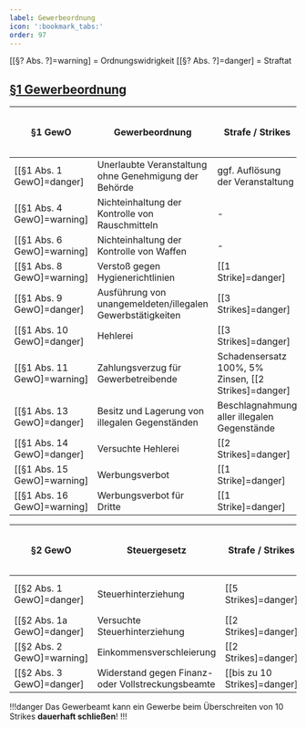 ```yaml
---
label: Gewerbeordnung
icon: ':bookmark_tabs:'
order: 97
---
```


[[§? Abs. ?]=warning] = Ordnungswidrigkeit
[[§? Abs. ?]=danger] = Straftat

## [§1 Gewerbeordnung](../Gesetze/GewO.md#1-gewo-gewerbeordnung)

§1 GewO                      | Gewerbeordnung                                        | Strafe / Strikes                                     |        Hafteinheiten | Bußgeld  { class="compact thead--purple" }
-----------------------------|-------------------------------------------------------|------------------------------------------------------|---------------------:|------------------------------------------:
[[§1 Abs. 1 GewO]=danger]    | Unerlaubte Veranstaltung ohne Genehmigung der Behörde | ggf. Auflösung der Veranstaltung                     |                   20 |                                    75.000€
[[§1 Abs. 4 GewO]=warning]   | Nichteinhaltung der Kontrolle von Rauschmitteln       | -                                                    |                    0 |                                    50.000€
[[§1 Abs. 6 GewO]=warning]   | Nichteinhaltung der Kontrolle von Waffen              | -                                                    |                    0 |                                    60.000€
[[§1 Abs. 8 GewO]=warning]   | Verstoß gegen Hygienerichtlinien                      | [[1 Strike]=danger]                                  |                    0 |                                    40.000€
[[§1 Abs. 9 GewO]=danger]   | Ausführung von unangemeldeten/illegalen Gewerbstätigkeiten           | [[3 Strikes]=danger]                                 |                   15 |                                    50.000€
[[§1 Abs. 10 GewO]=danger]    | Hehlerei                                              | [[3 Strikes]=danger]                                 |                   15 |                                    50.000€
[[§1 Abs. 11 GewO]=warning]   | Zahlungsverzug für Gewerbetreibende                   | Schadensersatz 100%, 5% Zinsen, [[2 Strikes]=danger] |                    0 |                                    20.000€
[[§1 Abs. 13 GewO]=danger]    | Besitz und Lagerung von illegalen Gegenständen        | Beschlagnahmung aller illegalen Gegenstände          |                   10 |                                    25.000€
[[§1 Abs. 14 GewO]=danger]    | Versuchte Hehlerei                                       | [[2 Strikes]=danger]                                 |                   10 |                                    25.000€
[[§1 Abs. 15 GewO]=warning]  | Werbungsverbot                                        | [[1 Strike]=danger]                                  |                    0 |                                    50.000€
[[§1 Abs. 16 GewO]=warning] | Werbungsverbot für Dritte                             | [[1 Strike]=danger]                                  |                    0 |                                    50.000€


§2 GewO                      | Steuergesetz                                          | Strafe / Strikes                                     |        Hafteinheiten | Bußgeld  { class="compact thead--purple" }
-----------------------------|-------------------------------------------------------|------------------------------------------------------|---------------------:|------------------------------------------:
[[§2 Abs. 1 GewO]=danger]   | Steuerhinterziehung                                   | [[5 Strikes]=danger]                                 | 1 (pro 10.000€) - 20 |                          150% Schadensumme
[[§2 Abs. 1a GewO]=danger]  | Versuchte Steuerhinterziehung                         | [[2 Strikes]=danger]                                 |                   20 |                                    80.000€
[[§2 Abs. 2 GewO]=warning]    | Einkommensverschleierung                             | [[2 Strikes]=danger]                                 |                   0 |                                    50.000€
[[§2 Abs. 3 GewO]=danger]     | Widerstand gegen Finanz- oder Vollstreckungsbeamte   | [[bis zu 10 Strikes]=danger]                         |                   20 |                                    200.000€

!!!danger
Das Gewerbeamt kann ein Gewerbe beim Überschreiten von 10 Strikes **dauerhaft schließen**!
!!!

<style>
.sidebar-right {
    display: none;
}
</style>
